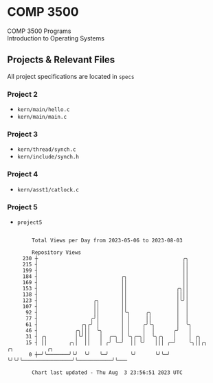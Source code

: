 # COMP 3500
COMP 3500 Programs  
Introduction to Operating Systems  
## Projects & Relevant Files
All project specifications are located in `specs`
### Project 2
- `kern/main/hello.c`
- `kern/main/main.c`
### Project 3
- `kern/thread/synch.c`
- `kern/include/synch.h`
### Project 4
- `kern/asst1/catlock.c`
### Project 5
- `project5`

```

        Total Views per Day from 2023-05-06 to 2023-08-03

        Repository Views
     230 ┼                                               ╭╮
     215 ┤                                               ││
     199 ┤                                               ││
     184 ┤                           ╭╮                  ││
     169 ┤                           ││                  ││
     153 ┤                           ││                ╭╮││
     138 ┤                           ││                ││││
     123 ┤                  ╭╮       ││                │╰╯│
     107 ┤                  ││       ││                │  │
      92 ┤                  ││       │╰╮     ╭╮        │  │
      77 ┤                 ╭╯│       │ │     ││        │  │
      61 ┤              ╭╮╭╯ │       │ │    ╭╯╰╮       │  ╰╮
      46 ┤            ╭╮│││  ╰╮      │ │    │  │      ╭╯   │
      31 ┤ ╭╮         │╰╯││   │  ╭─╮ │ ╰╮╭─╮│  ╰╮╭╮   │    │ ╭╮
      15 ┤ ││       ╭╮│  ││   │ ╭╯ ╰─╯  ││ ╰╯   │││ ╭─╯    ╰╮││╭╮                ╭╮           ╭╮
       0 ┼─╯╰───────╯╰╯  ╰╯   ╰─╯       ╰╯      ╰╯╰─╯       ╰╯╰╯╰────────────────╯╰───────────╯╰───

        Chart last updated - Thu Aug  3 23:56:51 2023 UTC
        
```
